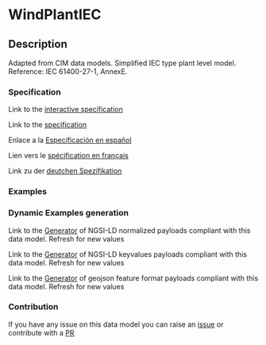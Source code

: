 # WindPlantIEC

## Description 

Adapted from CIM data models. Simplified IEC type plant level model.   Reference: IEC 61400-27-1, AnnexE.
### Specification

Link to the [interactive specification](https://swagger.lab.fiware.org/?url=https://smart-data-models.github.io/dataModel.EnergyCIM/WindPlantIEC/swagger.yaml)

Link to the [specification](https://smart-data-models.github.io/dataModel.EnergyCIM/WindPlantIEC/doc/spec.md)

Enlace a la [Especificación en español](https://smart-data-models.github.io/dataModel.EnergyCIM/WindPlantIEC/doc/spec_ES.md)

Lien vers le [spécification en français](https://smart-data-models.github.io/dataModel.EnergyCIM/WindPlantIEC/doc/spec_FR.md)

Link zu der [deutchen Spezifikation](https://smart-data-models.github.io/dataModel.EnergyCIM/WindPlantIEC/doc/spec_DE.md)
### Examples
### Dynamic Examples generation

Link to the [Generator](https://smartdatamodels.org/extra/ngsi-ld_generator_v0.92.php?schemaUrl=https://raw.githubusercontent.com/smart-data-models/dataModel.EnergyCIM/master/WindPlantIEC/schema.json&email=info@smartdatamodels.org) of NGSI-LD normalized payloads compliant with this data model. Refresh for new values

Link to the [Generator](https://smartdatamodels.org/extra/ngsi-ld_generator_keyvalues_v0.92.php?schemaUrl=https://raw.githubusercontent.com/smart-data-models/dataModel.EnergyCIM/master/WindPlantIEC/schema.json&email=info@smartdatamodels.org) of NGSI-LD keyvalues payloads compliant with this data model. Refresh for new values

Link to the [Generator](https://smartdatamodels.org/extra/geojson_features_generator_v1.0.php?schemaUrl=https://raw.githubusercontent.com/smart-data-models/dataModel.EnergyCIM/master/WindPlantIEC/schema.json&email=info@smartdatamodels.org) of geojson feature format payloads compliant with this data model. Refresh for new values
### Contribution

 If you have any issue on this data model you can raise an [issue](https://github.com/smart-data-models/dataModel.EnergyCIM/issues)  or contribute with a [PR](https://github.com/smart-data-models/dataModel.EnergyCIM/pulls)
